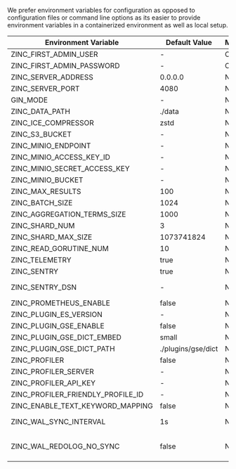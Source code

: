 
We prefer environment variables for configuration as opposed to configuration files or command line options as its easier to provide environment variables in a containerized environment as well as local setup.


| Environment Variable          | Default Value | Mandatory     | Description                                                               |
| ----------------------------- | ------------- |-------------- | ------------------------------------------------------------------------- |
| ZINC_FIRST_ADMIN_USER         | -             | On first run  | First admin user of ZincSearch. Not required after first run of ZincSearch.  |
| ZINC_FIRST_ADMIN_PASSWORD     | -             | On first run  | Password for first admin user                                             |
| ZINC_SERVER_ADDRESS           | 0.0.0.0       | No            | zinc server IP address to bind to                                         |
| ZINC_SERVER_PORT              | 4080          | No            | zinc server listen http port                                              |
| GIN_MODE                      | -             | No            | if the value is release then gin will run in production mode.             |
| ZINC_DATA_PATH                | ./data        | No            | Defaults to "data" folder in current working directory if not provided.   |
| ZINC_ICE_COMPRESSOR           | zstd          | No            | Algorithm of compress segment file, default is: zstd, supports: snappy, s2, zstd |
| ZINC_S3_BUCKET                | -             | No            | S3 bucket to be used for index storage                                    |
| ZINC_MINIO_ENDPOINT           | -             | No            | MinIO server endpoint. e.g localhost:9000 . See no http                   |
| ZINC_MINIO_ACCESS_KEY_ID      | -             | No            | MinIO ACCESS_KEY_ID                                                       |
| ZINC_MINIO_SECRET_ACCESS_KEY  | -             | No            | MinIO SECRET_ACCESS_KEY                                                   |
| ZINC_MINIO_BUCKET             | -             | No            | MinIO bucket for index storage                                            |
| ZINC_MAX_RESULTS              | 100           | No            | Maximum results to be returned from server. Defaults to 1000              |
| ZINC_BATCH_SIZE               | 1024          | No            | Internal batch size for batching records when bulk indexing is done.      |
| ZINC_AGGREGATION_TERMS_SIZE   | 1000          | No            | terms aggregation returns max bucket size                                 |
| ZINC_SHARD_NUM                | 3             | No            | We use shards to improve performance                                      |
| ZINC_SHARD_MAX_SIZE           | 1073741824    | No            | We use multiple backend indexes for one big index, limit one shard size default is 1GB |
| ZINC_READ_GORUTINE_NUM        | 10            | No            | control parallelsim thread num for shard reads                            |
| ZINC_TELEMETRY                | true          | No            | Send anonymous telemetry info for improving ZincSearch. enabled or disabled.  |
| ZINC_SENTRY                   | true          | No            | Send anonymous error reports for debugging                                |
| ZINC_SENTRY_DSN               | -             | No            | Entry DNS, default is: https://15b6d9b8be824b44896f32b0234c32b7@o1218932.ingest.sentry.io/6360942 |
| ZINC_PROMETHEUS_ENABLE        | false         | No            | Enables prometheus metrics on /metrics endpoint                           |
| ZINC_PLUGIN_ES_VERSION        | -             | No            | es version, for compatible elasticsearch                                  |
| ZINC_PLUGIN_GSE_ENABLE        | false         | No            | plugin, GSE support Chinese analysis                                      |
| ZINC_PLUGIN_GSE_DICT_EMBED    | small         | No            | plugin, GSE which size dict need to load, `small` or `big`                |
| ZINC_PLUGIN_GSE_DICT_PATH     | ./plugins/gse/dict     | No   | plugin, GSE where to load user custom dictionary                          |
| ZINC_PROFILER                 | false         | No            | Default is false, we use pyroscope server to profiling                    |
| ZINC_PROFILER_SERVER          | -             | No            | default pyroscope server is: https://pyroscope.dev.zincsearch.com         |
| ZINC_PROFILER_API_KEY         | -             | No            | pyroscope server api key                                                  |
| ZINC_PROFILER_FRIENDLY_PROFILE_ID | -         | No            | pyroscope identifier id, example: zinc-alex                               |
| ZINC_ENABLE_TEXT_KEYWORD_MAPPING | false      | No            | create a keyword field for text field. named `field.keyword`              |
| ZINC_WAL_SYNC_INTERVAL        | 1s            | No            | we use WAL to ensure not loss data, and asynchorous write to backend index, default every 1s sync to storage |
| ZINC_WAL_REDOLOG_NO_SYNC      | false         | No            | we use REDO log to ensure asynchorous is correct, but redo log do a sync to disk every time, we can disable SYNC to have better performance, but it have a rist maybe dumplicated documents with a ZINC_BATCH_SIZE |

